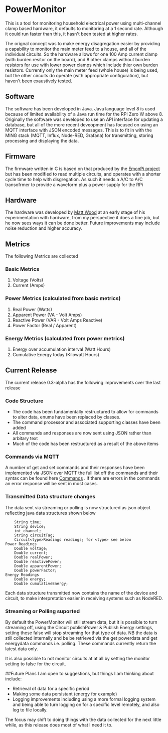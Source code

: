 # PowerMonitor
This is a tool for monitoring household electrical power using multi-channel  clamp based hardware, it defaults to monitoring at a 1 second rate. Although it could run faster than this, it hasn't been tested at higher rates.

The orignal concept was to make energy disagregation easier by providing a capability to monitor the main meter feed to a house, and all of the individual circuits. So the hardware allows for one 100 Amp current clamp (with burden resitor on the board), and 8 other clamps without burden resistors for use with lower power clamps which include thier own burden resistors. Currently only the main meter feed (whole house) is being used, but the other circuits do operate (with appropriate configuration), but haven't been exaustively tested. 

## Software
The software has been developed in Java. Java language level 8 is used because of limited availability of a Java run time for the RPI Zero W above 8. Originally the software was developed to use an API interface for updating a database, but all of the more recent deveopment has focused on using an MQTT interface with JSON encoded messages. This is to fit in with the MING stack (MQTT, Influx, Node-RED, Grafana) for transmitting, storing processing and displaying the data.

## Firmware
The firmware written in C is based on that produced by the [EmonPi project](https://github.com/openenergymonitor/emonpi) but has been modified to read multiple circuits, and operates with a shorter cycle time to help with disgregation. As such it needs a A/C to A/C transofrmer to provide a waveform plus a power supply for the RPi

## Hardware
The hardware was developed by [Matt Wood](https://github.com/MAWoodMain) at an early stage of his experimentation with hardware, from my perspective it does a fine job, but he now sees ways it can be done better. Future improvements may include noise reduction and higher accuracy.

## Metrics
The following Metrics are collected
### Basic Metrics
  1. Voltage (Volts)
  2. Current (Amps)
### Power Metrics (calculated from basic metrics)
  1. Real Power (Watts)
  2. Apparent Power (VA - Volt Amps)
  3. Reactive Power (VAR - Volt Amps Reactive)
  4. Power Factor (Real / Apparent)
### Energy Metrics (calculated from power metrics)
  1. Energy over accumulation interval (Watt Hours)
  2. Cumulative Energy today (Kilowatt Hours)

## Current Release
The current release 0.3-alpha has the following improvements over the last release
### Code Structure
  * The code has been fundamentally restructured to allow for commands to alter data, enums have been replaced by classes.
  * The command processor and associated supporting classes have been added
  * All commands and responses are now sent using JSON rather than arbitary text
  * Much of the code has been restructured as a result of the above items
### Commands via MQTT
A number of get and set commands and their responses have been implemented via JSON over MQTT
the full list off the commands and their syntax can be found here [Commands](https://github.com/gjwo/PowerMonitor/blob/master/Commands.md)
. If there are errors in the commands an error response will be sent in most cases.
### Transmitted Data structure changes
The data sent via streaming or polling is now structured as json object reflecting java data structures shown below
```$xslt
    String time;
    String device;
    int channel;
    String circuitTag;
    Circuit<type>Readings readings; for <type> see below
Power Readings
    Double voltage;
    Double current;
    Double realPower;
    Double reactivePower;
    Double apparentPower;
    Double powerFactor;
Energy Readings
    Double energy;
    Double cumulativeEnergy; 
```
Each data structure transmitted now contains the name of the device and circuit, to make interpretation easier in receiving systems such as NodeRED.
### Streaming or Polling suported
By default the PowerMonitor will still stream data, but it is possible to turn streaming off,
using the Circuit publishPower & Publish Energy settings, setting these false will stop
streaming for that type of data.
NB the data is still collected internally and be be retrieved via the get powerdata and 
get energydata commands i.e. polling. These commands currently return the latest data only.

It is also possible to not monitor circuits at at all by setting the monitor setting 
to false for the circuit.

##Future Plans
I am open to suggestions, but things I am thinking about include:
  * Retrieval of data for a specific period
  * Making some data persistant (energy for example)
  * Logging improvements including using a more formal logging system and being able to turn
   logging on for a specific level remotely, and also log to file locally.
   
The focus may shift to doing things with the data collected for the next little while, as this
release does most of what I need it to.
  
  